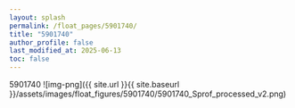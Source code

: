 ```yaml
---
layout: splash
permalink: /float_pages/5901740/
title: "5901740"
author_profile: false
last_modified_at: 2025-06-13
toc: false
---
```

 
5901740
![img-png]({{ site.url }}{{ site.baseurl }}/assets/images/float_figures/5901740/5901740_Sprof_processed_v2.png)